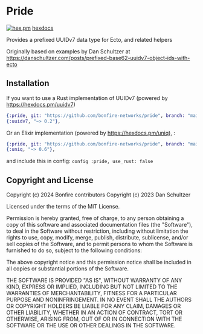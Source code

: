 # Pride

[![hex.pm](https://img.shields.io/hexpm/v/pride)](https://hex.pm/packages/pride)
[hexdocs](https://hexdocs.pm/pride)

Provides a prefixed UUIDv7 data type for Ecto, and related helpers

Originally based on examples by Dan Schultzer at https://danschultzer.com/posts/prefixed-base62-uuidv7-object-ids-with-ecto

## Installation

If you want to use a Rust implementation of UUIDv7 (powered by https://hexdocs.pm/uuidv7)
```elixir
{:pride, git: "https://github.com/bonfire-networks/pride", branch: "main"},
{:uuidv7, "~> 0.2"},
```
Or an Elixir implementation (powered by https://hexdocs.pm/uniq), : 
```elixir
{:pride, git: "https://github.com/bonfire-networks/pride", branch: "main"},
{:uniq, "~> 0.6"},
```
and include this in config: `config :pride, use_rust: false`

## Copyright and License

Copyright (c) 2024 Bonfire contributors
Copyright (c) 2023 Dan Schultzer

Licensed under the terms of the MIT License.

Permission is hereby granted, free of charge, to any person obtaining
a copy of this software and associated documentation files (the
"Software"), to deal in the Software without restriction, including
without limitation the rights to use, copy, modify, merge, publish,
distribute, sublicense, and/or sell copies of the Software, and to
permit persons to whom the Software is furnished to do so, subject to
the following conditions:

The above copyright notice and this permission notice shall be
included in all copies or substantial portions of the Software.

THE SOFTWARE IS PROVIDED "AS IS", WITHOUT WARRANTY OF ANY KIND,
EXPRESS OR IMPLIED, INCLUDING BUT NOT LIMITED TO THE WARRANTIES OF
MERCHANTABILITY, FITNESS FOR A PARTICULAR PURPOSE AND
NONINFRINGEMENT. IN NO EVENT SHALL THE AUTHORS OR COPYRIGHT HOLDERS BE
LIABLE FOR ANY CLAIM, DAMAGES OR OTHER LIABILITY, WHETHER IN AN ACTION
OF CONTRACT, TORT OR OTHERWISE, ARISING FROM, OUT OF OR IN CONNECTION
WITH THE SOFTWARE OR THE USE OR OTHER DEALINGS IN THE SOFTWARE.
